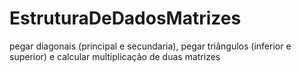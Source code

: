 # EstruturaDeDadosMatrizes
pegar diagonais (principal e secundaria), pegar triângulos (inferior e superior) e calcular multiplicação de duas matrizes
